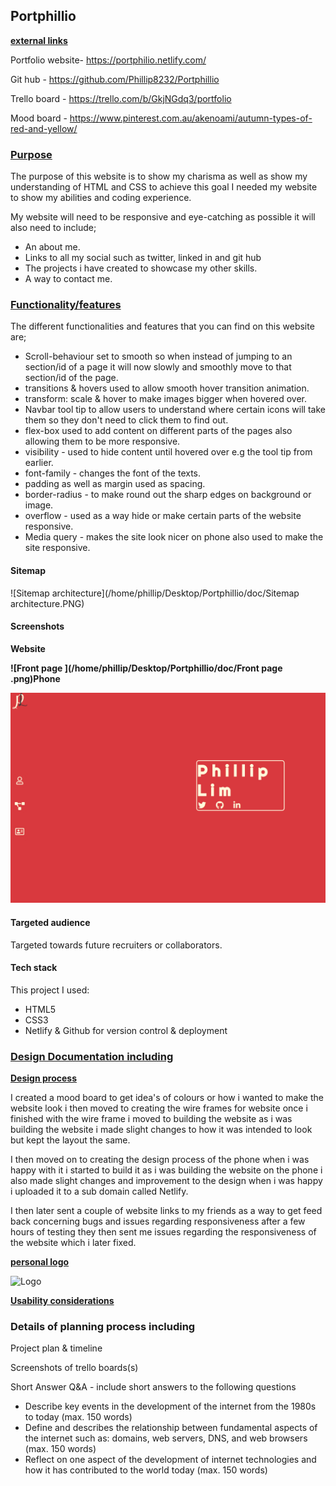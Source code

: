 ## Portphillio

**<u>external links</u>**

Portfolio website- <https://portphilio.netlify.com/>

Git hub - <https://github.com/Phillip8232/Portphillio>

Trello board - <https://trello.com/b/GkjNGdq3/portfolio>

Mood board - <https://www.pinterest.com.au/akenoami/autumn-types-of-red-and-yellow/>

### **<u>Purpose</u>** 

The purpose of this website is to show my charisma as well as show my understanding of HTML and CSS to achieve this goal I needed my website to show my abilities and coding experience.

My website will need to be responsive and eye-catching as possible it will also need to include;

- An about me.
- Links to all my social such as twitter, linked in and git hub
- The projects i have created to showcase my other skills.
-  A way to contact me.



### <u>**Functionality/features**</u>

The different functionalities and features that you can find on this website are;

- Scroll-behaviour set to smooth so when instead of jumping to an section/id of a page it will now slowly and smoothly move to that section/id of the page.
- transitions & hovers used to allow smooth hover transition animation.
- transform: scale & hover to make images bigger when hovered over.
- Navbar tool tip to allow users to understand where certain icons will take them so they don't need to click them to find out.
- flex-box used to add  content on different parts of the pages also allowing them to be more responsive.
- visibility  - used to hide content until hovered over e.g the tool tip from earlier.
- font-family - changes the font of the texts.
- padding as well as margin used as spacing.
- border-radius - to make round out the sharp edges on background or image.
- overflow - used as a way hide or make certain parts of the website responsive.
- Media query - makes the site look nicer on phone also used to make the site responsive.

#### Sitemap

![Sitemap architecture](/home/phillip/Desktop/Portphillio/doc/Sitemap architecture.PNG)

#### Screenshots

**Website**

**![Front page ](/home/phillip/Desktop/Portphillio/doc/Front page .png)Phone**

![front-page-phone](https://github.com/Phillip8232/Portphillio/blob/master/doc/Front%20page%20.png)



#### Targeted audience

Targeted towards future recruiters or collaborators.

#### Tech stack

This project I used:

- HTML5
- CSS3
- Netlify & Github for version control & deployment

### <u>Design Documentation including</u>

<u>**Design process**</u>

I created a mood board to get idea's of colours or how i wanted to make the website look i then moved to creating the wire frames for website once i finished with the wire frame i moved to building the website as i was building the website i made slight changes to how it was intended to look but kept the layout the same.

I then moved on to creating the design process of the phone when i was happy with it i started to build it as  i was building the website on the phone i also made slight changes and improvement to the design when i was happy i uploaded it to a sub domain called Netlify.

I then later sent a couple of website links to my friends as a way to get feed back concerning bugs and issues regarding responsiveness after a few hours of testing they then sent me issues regarding the responsiveness of the website which i later fixed.

<u>**personal logo**</u>

![Logo](/home/phillip/Desktop/Portphillio/doc/Logo.png)

**<u>Usability considerations</u>**

### Details of planning process including

Project plan & timeline

Screenshots of trello boards(s)

Short Answer Q&A - include short answers to the following questions

- Describe key events in the development of the internet from the 1980s to today (max. 150 words)
- Define and describes the relationship between fundamental aspects of the internet such as: domains, web servers, DNS, and web browsers (max. 150 words)
- Reflect on one aspect of the development of internet technologies and how it has contributed to the world today (max. 150 words)



